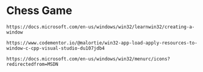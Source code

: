 # Chess Game
 
```https://docs.microsoft.com/en-us/windows/win32/learnwin32/creating-a-window```

```https://www.codementor.io/@malortie/win32-app-load-apply-resources-to-window-c-cpp-visual-studio-du107jdb4```

```https://docs.microsoft.com/en-us/windows/win32/menurc/icons?redirectedfrom=MSDN```